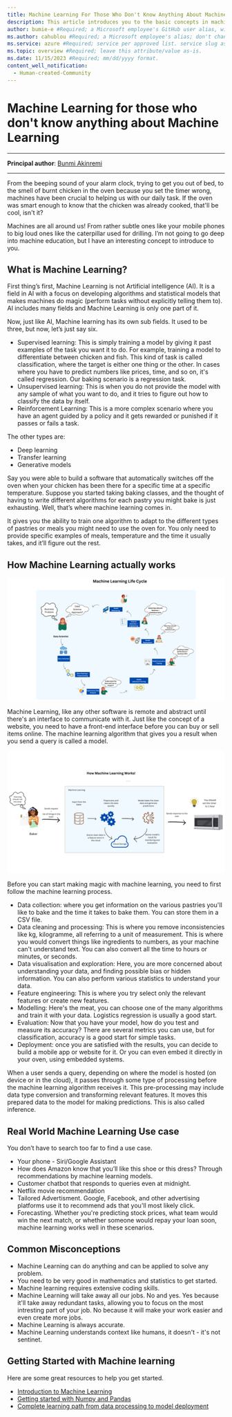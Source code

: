 ```yaml
---
title: Machine Learning For Those Who Don't Know Anything About Machine Learning #Required; page title displayed in search results. Don't enclose in quotation marks. 
description: This article introduces you to the basic concepts in machine learning #Required; article description that's displayed in search results. Don't enclose in quotation marks. Do end with a period.
author: bumie-e #Required; a Microsoft employee's GitHub user alias, with correct capitalization; don't change.
ms.author: cahublou #Required; a Microsoft employee's alias; don't change. 
ms.service: azure #Required; service per approved list. service slug assigned to your service by ACOM.
ms.topic: overview #Required; leave this attribute/value as-is.
ms.date: 11/15/2023 #Required; mm/dd/yyyy format.
content_well_notification: 
  - Human-created-Community
---
```


# Machine Learning for those who don't know anything about Machine Learning

---

**Principal author**: [Bunmi Akinremi](https://learn.microsoft.com/users/bunmiakinremi-3492/)

---

From the beeping sound of your alarm clock, trying to get you out of bed, to the smell of burnt chicken in the oven because you set the timer wrong, machines have been crucial to helping us with our daily task. If the oven was smart enough to know that the chicken was already cooked, that'll be cool, isn't it? 
 
Machines are all around us! From rather subtle ones like your mobile phones to big loud ones like the caterpillar used for drilling. I’m not going to go deep into machine education, but I have an interesting concept to introduce to you.
 
## What is Machine Learning?
 
First thing’s first, Machine Learning is not Artificial intelligence (AI). It is a field in AI with a focus on developing algorithms and statistical models that makes machines do magic (perform tasks without explicitly telling them to). AI includes many fields and Machine Learning is only one part of it. 
 
Now, just like AI, Machine learning has its own sub fields. It used to be three, but now, let’s just say six.
 
- Supervised learning: This is simply training a model by giving it past examples of the task you want it to do. For example, training a model to differentiate between chicken and fish. This kind of task is called classification, where the target is either one thing or the other. In cases where you have to predict numbers like prices, time, and so on, it's called regression. Our baking scenario is a regression task.
- Unsupervised learning: This is when you do not provide the model with any sample of what you want to do, and it tries to figure out how to classify the data by itself. 
- Reinforcement Learning: This is a more complex scenario where you have an agent guided by a policy and it gets rewarded or punished if it passes or fails a task.
 
The other types are:
- Deep learning
- Transfer learning
- Generative models
 
Say you were able to build a software that automatically switches off the oven when your chicken has been there for a specific time at a specific temperature. Suppose you started taking baking classes, and the thought of having to write different algorithms for each pastry you might bake is just exhausting. Well, that’s where machine learning comes in. 
 
It gives you the ability to train one algorithm to adapt to the different types of pastries or meals you might need to use the oven for. You only need to provide specific examples of meals, temperature and the time it usually takes, and it’ll figure out the rest.

## How Machine Learning actually works

![Image showing the high level overview of machine learning](../media/ml-newbies/ml-process-lifecycle.png)

Machine Learning, like any other software is remote and abstract until there's an interface to communicate with it. Just like the concept of a website, you need to have a front-end interface before you can buy or sell items online. The machine learning algorithm that gives you a result when you send a query is called a model. 

![Image showing the processes in the machine learning life cycle](../media/ml-newbies/ml-high-level-overview.png)

Before you can start making magic with machine learning, you need to first follow the machine learning process. 
- Data collection: where you get information on the various pastries you'll like to bake and the time it takes to bake them. You can store them in a CSV file.
- Data cleaning and processing: This is where you remove inconsistencies like kg, kilogramme, all referring to a unit of measurement. This is where you would convert things like ingredients to numbers, as your machine can't understand text. You can also convert all the time to hours or minutes, or seconds. 
- Data visualisation and exploration: Here, you are more concerned about understanding your data, and finding possible bias or hidden information. You can also perform various statistics to understand your data.
- Feature engineering: This is where you try select only the relevant features or create new features.
- Modelling: Here's the meat, you can choose one of the many algorithms and train it with your data. Logistics regression is usually a good start.
- Evaluation: Now that you have your model, how do you test and measure its accuracy? There are several metrics you can use, but for classification, accuracy is a good start for simple tasks.
- Deployment: once you are satisfied with the results, you can decide to build a mobile app or website for it. Or you can even embed it directly in your oven, using embedded systems.
 
When a user sends a query, depending on where the model is hosted (on device or in the cloud), it passes through some type of processing before the machine learning algorithm receives it. This pre-processing may include data type conversion and transforming relevant features. It moves this prepared data to the model for making predictions. This is also called inference. 
 
## Real World Machine Learning Use case
 
You don’t have to search too far to find a use case. 
 
- Your phone - Siri/Google Assistant
- How does Amazon know that you’ll like this shoe or this dress? Through recommendations by machine learning models.
- Customer chatbot that responds to queries even at midnight.
- Netflix movie recommendation
- Tailored Advertisment. Google, Facebook, and other advertising platforms use it to recommend ads that you'll most likely click.
- Forecasting. Whether you're predicting stock prices, what team would win the next match, or whether someone would repay your loan soon, machine learning works well in these scenarios.
 
## Common Misconceptions
- Machine Learning can do anything and can be applied to solve any problem.
- You need to be very good in mathematics and statistics to get started.
- Machine learning requires extensive coding skills.
- Machine Learning will take away all our jobs. No and yes. Yes because it'll take away redundant tasks, allowing you to focus on the most intresting part of your job. No because it will make your work easier and even create more jobs. 
- Machine Learning is always accurate.
- Machine Learning understands context like humans, it doesn't - it's not sentinet.
 
## Getting Started with Machine learning
 
Here are some great resources to help you get started.
 
- [Introduction to Machine Learning](https://youtu.be/IpGxLWOIZy4?si=8UrbZ4lAhLlF3VCW)
- [Getting started with Numpy and Pandas](https://medium.com/aiplusoau/getting-started-with-numpy-and-pandas-bc80de19536e)
- [Complete learning path from data processing to model deployment](https://learn.microsoft.com/collections/k7zhwr43rm1wo)
